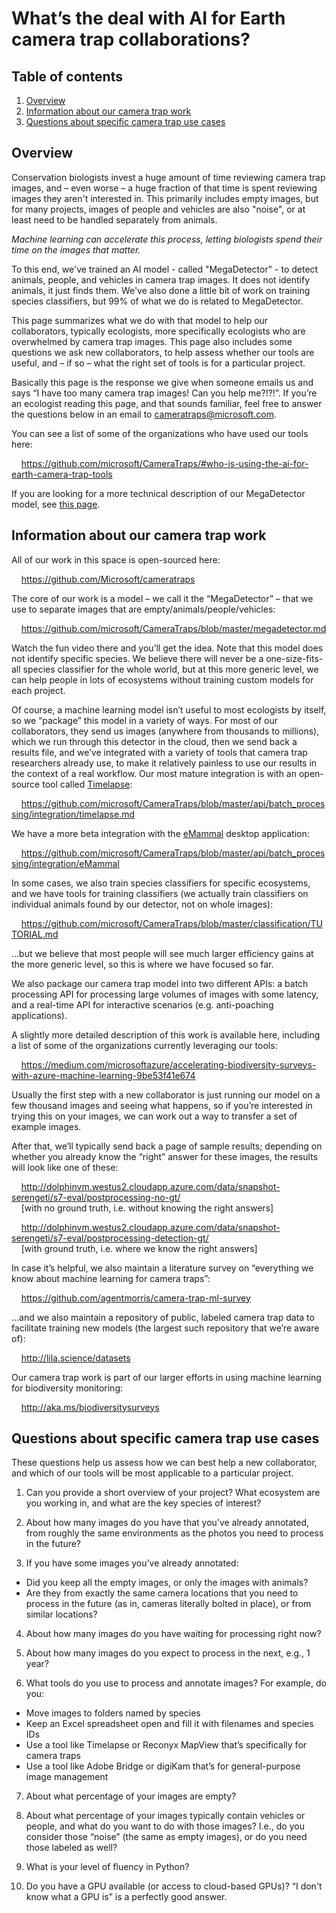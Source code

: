 # What&rsquo;s the deal with AI for Earth camera trap collaborations?

## Table of contents

1. [Overview](#overview)<br/>
2. [Information about our camera trap work](#information-about-our-camera-trap-work)<br/>
3. [Questions about specific camera trap use cases](#questions-about-specific-camera-trap-use-cases)<br/>

## Overview

Conservation biologists invest a huge amount of time reviewing camera trap images, and &ndash; even worse &ndash; a huge fraction of that time is spent reviewing images they aren't interested in.  This primarily includes empty images, but for many projects, images of people and vehicles are also "noise", or at least need to be handled separately from animals.

*Machine learning can accelerate this process, letting biologists spend their time on the images that matter.*

To this end, we've trained an AI model - called "MegaDetector" - to detect animals, people, and vehicles in camera trap images.  It does not identify animals, it just finds them.  We've also done a little bit of work on training species classifiers, but 99% of what we do is related to MegaDetector.

This page summarizes what we do with that model to help our collaborators, typically ecologists, more specifically ecologists who are overwhelmed by camera trap images.  This page also includes some questions we ask new collaborators, to help assess whether our tools are useful, and &ndash; if so &ndash; what the right set of tools is for a particular project.

Basically this page is the response we give when someone emails us and says &ldquo;I have too many camera trap images!  Can you help me?!?!&rdquo;.  If you&rsquo;re an ecologist reading this page, and that sounds familiar, feel free to answer the questions below in an email to <a href="mailto:cameratraps@microsoft.com">cameratraps@microsoft.com</a>.

You can see a list of some of the organizations who have used our tools here:

&nbsp;&nbsp;&nbsp;&nbsp;<https://github.com/microsoft/CameraTraps/#who-is-using-the-ai-for-earth-camera-trap-tools>

If you are looking for a more technical description of our MegaDetector model, see [this page](megadetector.md).

## Information about our camera trap work

All of our work in this space is open-sourced here:

&nbsp;&nbsp;&nbsp;&nbsp;<https://github.com/Microsoft/cameratraps>

The core of our work is a model &ndash; we call it the &ldquo;MegaDetector&rdquo; &ndash; that we use to separate images that are empty/animals/people/vehicles:

&nbsp;&nbsp;&nbsp;&nbsp;<https://github.com/microsoft/CameraTraps/blob/master/megadetector.md>

Watch the fun video there and you&rsquo;ll get the idea.  Note that this model does not identify specific species.  We believe there will never be a one-size-fits-all species classifier for the whole world, but at this more generic level, we can help people in lots of ecosystems without training custom models for each project.  

Of course, a machine learning model isn&rsquo;t useful to most ecologists by itself, so we “package” this model in a variety of ways.  For most of our collaborators, they send us images (anywhere from thousands to millions), which we run through this detector in the cloud, then we send back a results file, and we&rsquo;ve integrated with a variety of tools that camera trap researchers already use, to make it relatively painless to use our results in the context of a real workflow.  Our most mature integration is with an open-source tool called <a href="http://saul.cpsc.ucalgary.ca/timelapse/">Timelapse</a>:

&nbsp;&nbsp;&nbsp;&nbsp;<https://github.com/microsoft/CameraTraps/blob/master/api/batch_processing/integration/timelapse.md>

We have a more beta integration with the <a href="http://emammal.si.edu">eMammal</a> desktop application:

&nbsp;&nbsp;&nbsp;&nbsp;<https://github.com/microsoft/CameraTraps/blob/master/api/batch_processing/integration/eMammal>

In some cases, we also train species classifiers for specific ecosystems, and we have tools for training classifiers (we actually train classifiers on individual animals found by our detector, not on whole images):

&nbsp;&nbsp;&nbsp;&nbsp;<https://github.com/microsoft/CameraTraps/blob/master/classification/TUTORIAL.md>

…but we believe that most people will see much larger efficiency gains at the more generic level, so this is where we have focused so far.

We also package our camera trap model into two different APIs: a batch processing API for processing large volumes of images with some latency, and a real-time API for interactive scenarios (e.g. anti-poaching applications).

A slightly more detailed description of this work is available here, including a list of some of the organizations currently leveraging our tools:

&nbsp;&nbsp;&nbsp;&nbsp;<https://medium.com/microsoftazure/accelerating-biodiversity-surveys-with-azure-machine-learning-9be53f41e674>

Usually the first step with a new collaborator is just running our model on a few thousand images and seeing what happens, so if you&rsquo;re interested in trying this on your images, we can work out a way to transfer a set of example images.

After that, we&rsquo;ll typically send back a page of sample results; depending on whether you already know the &ldquo;right&rdquo; answer for these images, the results will look like one of these:

&nbsp;&nbsp;&nbsp;&nbsp;<http://dolphinvm.westus2.cloudapp.azure.com/data/snapshot-serengeti/s7-eval/postprocessing-no-gt/><br/>
&nbsp;&nbsp;&nbsp;&nbsp;[with no ground truth, i.e. without knowing the right answers]
	
&nbsp;&nbsp;&nbsp;&nbsp;<http://dolphinvm.westus2.cloudapp.azure.com/data/snapshot-serengeti/s7-eval/postprocessing-detection-gt/><br/>
&nbsp;&nbsp;&nbsp;&nbsp;[with ground truth, i.e. where we know the right answers]

In case it&rsquo;s helpful, we also maintain a literature survey on “everything we know about machine learning for camera traps”:

&nbsp;&nbsp;&nbsp;&nbsp;<https://github.com/agentmorris/camera-trap-ml-survey>

…and we also maintain a repository of public, labeled camera trap data to facilitate training new models (the largest such repository that we&rsquo;re aware of):

&nbsp;&nbsp;&nbsp;&nbsp;<http://lila.science/datasets>
	
Our camera trap work is part of our larger efforts in using machine learning for biodiversity monitoring:

&nbsp;&nbsp;&nbsp;&nbsp;<http://aka.ms/biodiversitysurveys>


## Questions about specific camera trap use cases

These questions help us assess how we can best help a new collaborator, and which of our tools will be most applicable to a particular project.

1. Can you provide a short overview of your project?  What ecosystem are you working in, and what are the key species of interest?

2. About how many images do you have that you&rsquo;ve already annotated, from roughly the same environments as the photos you need to process in the future?

3. If you have some images you&rsquo;ve already annotated:

  - Did you keep all the empty images, or only the images with animals?
  - Are they from exactly the same camera locations that you need to process in the future (as in, cameras literally bolted in place), or from similar locations?

4. About how many images do you have waiting for processing right now?

5. About how many images do you expect to process in the next, e.g., 1 year?

6. What tools do you use to process and annotate images?  For example, do you:

  - Move images to folders named by species
  - Keep an Excel spreadsheet open and fill it with filenames and species IDs
  - Use a tool like Timelapse or Reconyx MapView that&rsquo;s specifically for camera traps
  - Use a tool like Adobe Bridge or digiKam that&rsquo;s for general-purpose image management
	
7. About what percentage of your images are empty?

8. About what percentage of your images typically contain vehicles or people, and what do you want to do with those images?  I.e., do you consider those &ldquo;noise&rdquo; (the same as empty images), or do you need those labeled as well?

9. What is your level of fluency in Python?  

10. Do you have a GPU available (or access to cloud-based GPUs)?  &ldquo;I don't know what a GPU is&rdquo; is a perfectly good answer.
